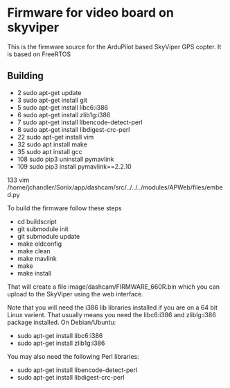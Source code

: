 Firmware for video board on skyviper
====================================

This is the firmware source for the ArduPilot based SkyViper GPS copter. It is based on FreeRTOS

Building
--------

  -  2  sudo apt-get update
  -  3  sudo apt-get install git
  -  5  sudo apt-get install libc6:i386
  -  6  sudo apt-get install zlib1g:i386
  -  7  sudo apt-get install libencode-detect-perl
  -  8  sudo apt-get install libdigest-crc-perl
  - 22  sudo apt-get install vim
  - 32  sudo apt install make
  - 35  sudo apt install gcc
  - 108  sudo pip3 uninstall pymavlink
  - 109  sudo pip3 install pymavlink==2.2.10


  133  vim /home/jchandler/Sonix/app/dashcam/src/../../../modules/APWeb/files/embed.py 

To build the firmware follow these steps
- cd buildscript
- git submodule init
- git submodule update
- make oldconfig
- make clean
- make mavlink
- make
- make install

That will create a file image/dashcam/FIRMWARE_660R.bin which you can
upload to the SkyViper using the web interface.

Note that you will need the i386 lib libraries installed if you are on a
64 bit Linux varient. That usually means you need the libc6:i386 and zliblg:i386
package installed. On Debian/Ubuntu:

- sudo apt-get install libc6:i386
- sudo apt-get install zlib1g:i386

You may also need the following Perl libraries:

- sudo apt-get install libencode-detect-perl
- sudo apt-get install libdigest-crc-perl
